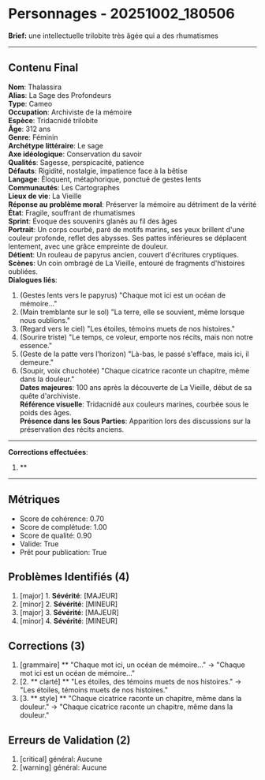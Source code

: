 # Personnages - 20251002_180506

**Brief:** une intellectuelle trilobite très âgée qui a des rhumatismes

---

## Contenu Final

**Nom**: Thalassira  
**Alias**: La Sage des Profondeurs  
**Type**: Cameo  
**Occupation**: Archiviste de la mémoire  
**Espèce**: Tridacnidé trilobite  
**Âge**: 312 ans  
**Genre**: Féminin  
**Archétype littéraire**: Le sage  
**Axe idéologique**: Conservation du savoir  
**Qualités**: Sagesse, perspicacité, patience  
**Défauts**: Rigidité, nostalgie, impatience face à la bêtise  
**Langage**: Éloquent, métaphorique, ponctué de gestes lents  
**Communautés**: Les Cartographes  
**Lieux de vie**: La Vieille  
**Réponse au problème moral**: Préserver la mémoire au détriment de la vérité  
**État**: Fragile, souffrant de rhumatismes  
**Sprint**: Évoque des souvenirs glanés au fil des âges  
**Portrait**: Un corps courbé, paré de motifs marins, ses yeux brillent d'une couleur profonde, reflet des abysses. Ses pattes inférieures se déplacent lentement, avec une grâce empreinte de douleur.  
**Détient**: Un rouleau de papyrus ancien, couvert d'écritures cryptiques.  
**Scènes**: Un coin ombragé de La Vieille, entouré de fragments d'histoires oubliées.  
**Dialogues liés**:  
1. (Gestes lents vers le papyrus) "Chaque mot ici est un océan de mémoire..."  
2. (Main tremblante sur le sol) "La terre, elle se souvient, même lorsque nous oublions."  
3. (Regard vers le ciel) "Les étoiles, témoins muets de nos histoires."  
4. (Sourire triste) "Le temps, ce voleur, emporte nos récits, mais non notre essence."  
5. (Geste de la patte vers l’horizon) "Là-bas, le passé s'efface, mais ici, il demeure."  
6. (Soupir, voix chuchotée) "Chaque cicatrice raconte un chapitre, même dans la douleur."  
**Dates majeures**: 100 ans après la découverte de La Vieille, début de sa quête d'archiviste.  
**Référence visuelle**: Tridacnidé aux couleurs marines, courbée sous le poids des âges.  
**Présence dans les Sous Parties**: Apparition lors des discussions sur la préservation des récits anciens.

---

**Corrections effectuées**:

1. **

---

## Métriques

- Score de cohérence: 0.70
- Score de complétude: 1.00
- Score de qualité: 0.90
- Valide: True
- Prêt pour publication: True

## Problèmes Identifiés (4)

1. [major] 1. **Sévérité**: [MAJEUR]
2. [minor] 2. **Sévérité**: [MINEUR]
3. [major] 3. **Sévérité**: [MAJEUR]
4. [minor] 4. **Sévérité**: [MINEUR]

## Corrections (3)

1. [grammaire] ** "Chaque mot ici, un océan de mémoire..." -> "Chaque mot ici est un océan de mémoire..."
2. [2. ** clarté] ** "Les étoiles, des témoins muets de nos histoires." -> "Les étoiles, témoins muets de nos histoires."
3. [3. ** style] ** "Chaque cicatrice raconte un chapitre, même dans la douleur." -> "Chaque cicatrice raconte un chapitre, même dans la douleur."

## Erreurs de Validation (2)

1. [critical] général: Aucune
2. [warning] général: Aucune
